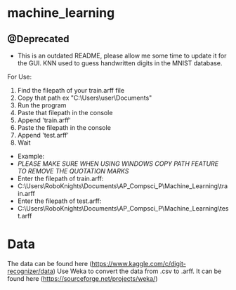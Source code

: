 # machine_learning
## @Deprecated 
* This is an outdated README, please allow me some time to update it for the GUI.
KNN used to guess handwritten digits in the MNIST database.

For Use:
1. Find the filepath of your train.arff file
2. Copy that path ex "C:\Users\user\Documents\"
3. Run the program
4. Paste that filepath in the console
5. Append 'train.arff'
6. Paste the filepath in the console
7. Append 'test.arff'
8. Wait

* Example: 
* *PLEASE MAKE SURE WHEN USING WINDOWS COPY PATH FEATURE TO REMOVE THE QUOTATION MARKS*
* Enter the filepath of train.arff: 
* C:\Users\RoboKnights\Documents\AP_Compsci_P\Machine_Learning\train.arff
* Enter the filepath of test.arff: 
* C:\Users\RoboKnights\Documents\AP_Compsci_P\Machine_Learning\test.arff

# Data
The data can be found here (https://www.kaggle.com/c/digit-recognizer/data)
Use Weka to convert the data from .csv to .arff. It can be found here (https://sourceforge.net/projects/weka/)
